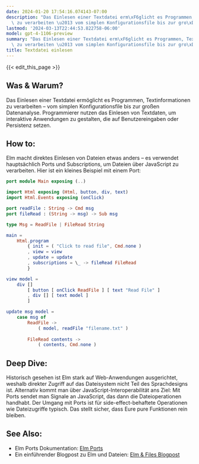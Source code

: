 ```yaml
---
date: 2024-01-20 17:54:16.074143-07:00
description: "Das Einlesen einer Textdatei erm\xF6glicht es Programmen, Textinformationen\
  \ zu verarbeiten \u2013 vom simplen Konfigurationsfile bis zur gro\xDFen Datenanalyse.\u2026"
lastmod: '2024-03-13T22:44:53.822758-06:00'
model: gpt-4-1106-preview
summary: "Das Einlesen einer Textdatei erm\xF6glicht es Programmen, Textinformationen\
  \ zu verarbeiten \u2013 vom simplen Konfigurationsfile bis zur gro\xDFen Datenanalyse.\u2026"
title: Textdatei einlesen
---
```


{{< edit_this_page >}}

## Was & Warum?
Das Einlesen einer Textdatei ermöglicht es Programmen, Textinformationen zu verarbeiten – vom simplen Konfigurationsfile bis zur großen Datenanalyse. Programmierer nutzen das Einlesen von Textdaten, um interaktive Anwendungen zu gestalten, die auf Benutzereingaben oder Persistenz setzen.

## How to:
Elm macht direktes Einlesen von Dateien etwas anders – es verwendet hauptsächlich Ports und Subscriptions, um Dateien über JavaScript zu verarbeiten. Hier ist ein kleines Beispiel mit einem Port:

```Elm
port module Main exposing (..)

import Html exposing (Html, button, div, text)
import Html.Events exposing (onClick)

port readFile : String -> Cmd msg
port fileRead : (String -> msg) -> Sub msg

type Msg = ReadFile | FileRead String

main =
    Html.program
        { init = ( "Click to read file", Cmd.none )
        , view = view
        , update = update
        , subscriptions = \_ -> fileRead FileRead
        }

view model =
    div []
        [ button [ onClick ReadFile ] [ text "Read File" ]
        , div [] [ text model ]
        ]

update msg model =
    case msg of
        ReadFile ->
            ( model, readFile "filename.txt" )
            
        FileRead contents ->
            ( contents, Cmd.none )
```

## Deep Dive:
Historisch gesehen ist Elm stark auf Web-Anwendungen ausgerichtet, weshalb direkter Zugriff auf das Dateisystem nicht Teil des Sprachdesigns ist. Alternativ kommt man über JavaScript-Interoperabilität ans Ziel: Mit Ports sendet man Signale an JavaScript, das dann die Dateioperationen handhabt. Der Umgang mit Ports ist für side-effect-behaftete Operationen wie Dateizugriffe typisch. Das stellt sicher, dass Eure pure Funktionen rein bleiben.

## See Also:
- Elm Ports Dokumentation: [Elm Ports](https://guide.elm-lang.org/interop/ports.html)
- Ein einführender Blogpost zu Elm und Dateien: [Elm & Files Blogpost](https://elm-lang.org/news/)
